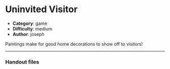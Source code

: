 Uninvited Visitor
======================

- **Category**: game
- **Difficulty**: medium
- **Author**: joseph

Paintings make for good home decorations to show off to visitors!

---

### Handout files


